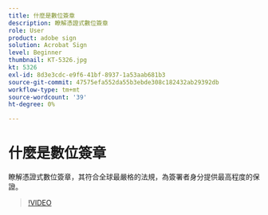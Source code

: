 ```yaml
---
title: 什麼是數位簽章
description: 瞭解憑證式數位簽章
role: User
product: adobe sign
solution: Acrobat Sign
level: Beginner
thumbnail: KT-5326.jpg
kt: 5326
exl-id: 8d3e3cdc-e9f6-41bf-8937-1a53aab681b3
source-git-commit: 47575efa552da55b3ebde308c182432ab29392db
workflow-type: tm+mt
source-wordcount: '39'
ht-degree: 0%

---
```


# 什麼是數位簽章

瞭解憑證式數位簽章，其符合全球最嚴格的法規，為簽署者身分提供最高程度的保證。

>[!VIDEO](https://video.tv.adobe.com/v/337130?hidetitle=true)

